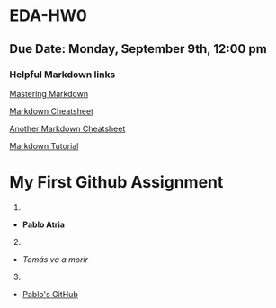 # EDA-HW0
## Due Date: Monday, September 9th, 12:00 pm 
### Helpful Markdown links
[Mastering Markdown](https://guides.github.com/features/mastering-markdown/)

[Markdown Cheatsheet](https://github.com/adam-p/markdown-here/wiki/Markdown-Cheatsheet)

[Another Markdown Cheatsheet](https://guides.github.com/pdfs/markdown-cheatsheet-online.pdf)

[Markdown Tutorial](https://www.markdowntutorial.com/)


# My First Github Assignment

1. 
  * **Pablo Atria**
2. 
  * _Tomás va a morir_
3.
  * [Pablo's GitHub](https://github.com/pabloatria18)
